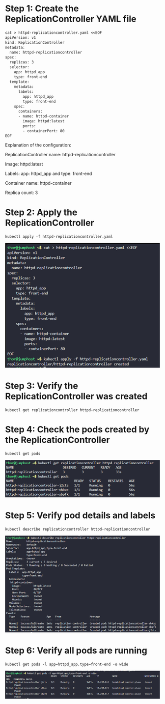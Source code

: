 

# Step 1: Create the ReplicationController YAML file

```
cat > httpd-replicationcontroller.yaml <<EOF
apiVersion: v1
kind: ReplicationController
metadata:
  name: httpd-replicationcontroller
spec:
  replicas: 3
  selector:
    app: httpd_app
    type: front-end
  template:
    metadata:
      labels:
        app: httpd_app
        type: front-end
    spec:
      containers:
      - name: httpd-container
        image: httpd:latest
        ports:
        - containerPort: 80
EOF
```


Explanation of the configuration:

ReplicationController name: httpd-replicationcontroller

Image: httpd:latest

Labels: app: httpd_app and type: front-end

Container name: httpd-container

Replica count: 3

# Step 2: Apply the ReplicationController

```
kubectl apply -f httpd-replicationcontroller.yaml
```

![alt text](image.png)

# Step 3: Verify the ReplicationController was created
```
kubectl get replicationcontroller httpd-replicationcontroller
```

# Step 4: Check the pods created by the ReplicationController
```
kubectl get pods
```

![alt text](image-1.png)

# Step 5: Verify pod details and labels
```
kubectl describe replicationcontroller httpd-replicationcontroller
```

![alt text](image-2.png)

# Step 6: Verify all pods are running
```
kubectl get pods -l app=httpd_app,type=front-end -o wide
```

![alt text](image-3.png)